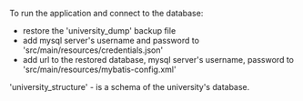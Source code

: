To run the application and connect to the database:
- restore the 'university_dump' backup file
- add mysql server's username and password to 'src/main/resources/credentials.json'
- add url to the restored database, mysql server's username, password to 'src/main/resources/mybatis-config.xml'

'university_structure' - is a schema of the university's database.

